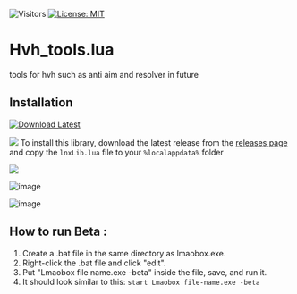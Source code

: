 ![Visitors](https://api.visitorbadge.io/api/visitors?path=https%3A%2F%2Fgithub.com%2Ftitaniummachine1%2FHvh_tools/blob/main/Hvh_tools.lua&label=Visitors&countColor=%23263759&style=plastic)
[![License: MIT](https://img.shields.io/badge/License-MIT-yellow.svg)](https://opensource.org/licenses/MIT)


# Hvh_tools.lua
tools for hvh such as anti aim and resolver in future


## Installation

[![Download Latest](https://img.shields.io/github/downloads/titaniummachine1/Hvh_tools.lua/total.svg?style=for-the-badge&logo=download&label=Download%20Latest)](https://github.com/titaniummachine1/Hvh_tools.lua/releases/latest/download/Hvh_tools.lua)

[![](https://img.shields.io/badge/Download-lnx00_Libry-blue?style=for-the-badge&logo=github)](https://github.com/lnx00/Lmaobox-Library/releases/latest/) 
To install this library, download the latest release from the [releases page](https://github.com/lnx00/Lmaobox-Library/releases/latest/) and copy the `lnxLib.lua` file to your `%localappdata%` folder

[![](https://img.shields.io/badge/Download-lnx00_Menu-blue?style=for-the-badge&logo=github)](https://github.com/lnx00/Lmaobox-LUA/blob/main/Menu.lua) 




![image](https://user-images.githubusercontent.com/78664175/233421596-16c12fc0-1142-4463-85c4-9b25836c45a2.png)

![image](https://user-images.githubusercontent.com/78664175/233135597-f45177ec-17f4-4048-92d9-91e7b8dd4ddd.png)

## How to run Beta :
  1. Create a .bat file in the same directory as lmaobox.exe.
  2. Right-click the .bat file and click "edit".
  3. Put "Lmaobox file name.exe -beta" inside the file, save, and run it.
  4. It should look similar to this: `start Lmaobox file-name.exe -beta`
  

